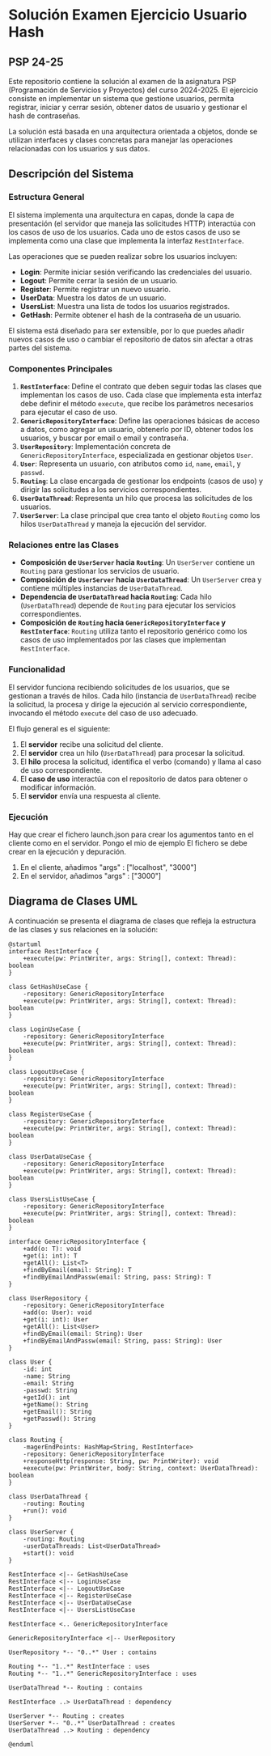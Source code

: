# Solución Examen Ejercicio Usuario Hash
## PSP 24-25

Este repositorio contiene la solución al examen de la asignatura PSP (Programación de Servicios y Proyectos) del curso 2024-2025. El ejercicio consiste en implementar un sistema que gestione usuarios, permita registrar, iniciar y cerrar sesión, obtener datos de usuario y gestionar el hash de contraseñas.

La solución está basada en una arquitectura orientada a objetos, donde se utilizan interfaces y clases concretas para manejar las operaciones relacionadas con los usuarios y sus datos.

## Descripción del Sistema

### Estructura General

El sistema implementa una arquitectura en capas, donde la capa de presentación (el servidor que maneja las solicitudes HTTP) interactúa con los casos de uso de los usuarios. Cada uno de estos casos de uso se implementa como una clase que implementa la interfaz `RestInterface`.

Las operaciones que se pueden realizar sobre los usuarios incluyen:

- **Login**: Permite iniciar sesión verificando las credenciales del usuario.
- **Logout**: Permite cerrar la sesión de un usuario.
- **Register**: Permite registrar un nuevo usuario.
- **UserData**: Muestra los datos de un usuario.
- **UsersList**: Muestra una lista de todos los usuarios registrados.
- **GetHash**: Permite obtener el hash de la contraseña de un usuario.

El sistema está diseñado para ser extensible, por lo que puedes añadir nuevos casos de uso o cambiar el repositorio de datos sin afectar a otras partes del sistema.

### Componentes Principales

1. **`RestInterface`**: Define el contrato que deben seguir todas las clases que implementan los casos de uso. Cada clase que implementa esta interfaz debe definir el método `execute`, que recibe los parámetros necesarios para ejecutar el caso de uso.
2. **`GenericRepositoryInterface`**: Define las operaciones básicas de acceso a datos, como agregar un usuario, obtenerlo por ID, obtener todos los usuarios, y buscar por email o email y contraseña.
3. **`UserRepository`**: Implementación concreta de `GenericRepositoryInterface`, especializada en gestionar objetos `User`.
4. **`User`**: Representa un usuario, con atributos como `id`, `name`, `email`, y `passwd`.
5. **`Routing`**: La clase encargada de gestionar los endpoints (casos de uso) y dirigir las solicitudes a los servicios correspondientes.
6. **`UserDataThread`**: Representa un hilo que procesa las solicitudes de los usuarios.
7. **`UserServer`**: La clase principal que crea tanto el objeto `Routing` como los hilos `UserDataThread` y maneja la ejecución del servidor.

### Relaciones entre las Clases

- **Composición de `UserServer` hacia `Routing`**: Un `UserServer` contiene un `Routing` para gestionar los servicios de usuario.
- **Composición de `UserServer` hacia `UserDataThread`**: Un `UserServer` crea y contiene múltiples instancias de `UserDataThread`.
- **Dependencia de `UserDataThread` hacia `Routing`**: Cada hilo (`UserDataThread`) depende de `Routing` para ejecutar los servicios correspondientes.
- **Composición de `Routing` hacia `GenericRepositoryInterface` y `RestInterface`**: `Routing` utiliza tanto el repositorio genérico como los casos de uso implementados por las clases que implementan `RestInterface`.

### Funcionalidad

El servidor funciona recibiendo solicitudes de los usuarios, que se gestionan a través de hilos. Cada hilo (instancia de `UserDataThread`) recibe la solicitud, la procesa y dirige la ejecución al servicio correspondiente, invocando el método `execute` del caso de uso adecuado.

El flujo general es el siguiente:

1. El **servidor** recibe una solicitud del cliente.
2. El **servidor** crea un hilo (`UserDataThread`) para procesar la solicitud.
3. El **hilo** procesa la solicitud, identifica el verbo (comando) y llama al caso de uso correspondiente.
4. El **caso de uso** interactúa con el repositorio de datos para obtener o modificar información.
5. El **servidor** envía una respuesta al cliente.

### Ejecución

Hay que crear el fichero launch.json para crear los agumentos tanto en el cliente como en el servidor. Pongo el mio de ejemplo
El fichero se debe crear en la ejecución y depuración.

1. En el cliente, añadimos "args" : ["localhost", "3000"]
2. En el servidor, añadimos "args" : ["3000"]

## Diagrama de Clases UML

A continuación se presenta el diagrama de clases que refleja la estructura de las clases y sus relaciones en la solución:

```plantuml
@startuml
interface RestInterface {
    +execute(pw: PrintWriter, args: String[], context: Thread): boolean
}

class GetHashUseCase {
    -repository: GenericRepositoryInterface
    +execute(pw: PrintWriter, args: String[], context: Thread): boolean
}

class LoginUseCase {
    -repository: GenericRepositoryInterface
    +execute(pw: PrintWriter, args: String[], context: Thread): boolean
}

class LogoutUseCase {
    -repository: GenericRepositoryInterface
    +execute(pw: PrintWriter, args: String[], context: Thread): boolean
}

class RegisterUseCase {
    -repository: GenericRepositoryInterface
    +execute(pw: PrintWriter, args: String[], context: Thread): boolean
}

class UserDataUseCase {
    -repository: GenericRepositoryInterface
    +execute(pw: PrintWriter, args: String[], context: Thread): boolean
}

class UsersListUseCase {
    -repository: GenericRepositoryInterface
    +execute(pw: PrintWriter, args: String[], context: Thread): boolean
}

interface GenericRepositoryInterface {
    +add(o: T): void
    +get(i: int): T
    +getAll(): List<T>
    +findByEmail(email: String): T
    +findByEmailAndPassw(email: String, pass: String): T
}

class UserRepository {
    -repository: GenericRepositoryInterface
    +add(o: User): void
    +get(i: int): User
    +getAll(): List<User>
    +findByEmail(email: String): User
    +findByEmailAndPassw(email: String, pass: String): User
}

class User {
    -id: int
    -name: String
    -email: String
    -passwd: String
    +getId(): int
    +getName(): String
    +getEmail(): String
    +getPasswd(): String
}

class Routing {
    -magerEndPoints: HashMap<String, RestInterface>
    -repository: GenericRepositoryInterface
    +responseHttp(response: String, pw: PrintWriter): void
    +execute(pw: PrintWriter, body: String, context: UserDataThread): boolean
}

class UserDataThread {
    -routing: Routing
    +run(): void
}

class UserServer {
    -routing: Routing
    -userDataThreads: List<UserDataThread>
    +start(): void
}

RestInterface <|-- GetHashUseCase
RestInterface <|-- LoginUseCase
RestInterface <|-- LogoutUseCase
RestInterface <|-- RegisterUseCase
RestInterface <|-- UserDataUseCase
RestInterface <|-- UsersListUseCase

RestInterface <.. GenericRepositoryInterface

GenericRepositoryInterface <|-- UserRepository

UserRepository *-- "0..*" User : contains

Routing *-- "1..*" RestInterface : uses
Routing *-- "1..*" GenericRepositoryInterface : uses

UserDataThread *-- Routing : contains

RestInterface ..> UserDataThread : dependency

UserServer *-- Routing : creates
UserServer *-- "0..*" UserDataThread : creates
UserDataThread ..> Routing : dependency

@enduml
